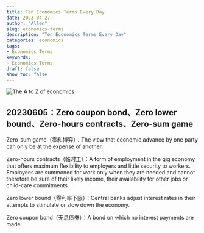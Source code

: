 ```yaml
---
title: Ten Economics Terms Every Day
date: 2023-04-27
author: "Allen"
slug: economics-terms
description: "Ten Economics Terms Every Day"
categories: economics
tags: 
- Economics Terms
keywords: 
- Economics Terms
draft: false
show_toc: false
---
```


![The A to Z of economics](https://media.techwhims.com/techwhims/2023/2023-06-06-10-33-07.png)

## 20230605：Zero coupon bond、Zero lower bound、Zero-hours contracts、Zero-sum game

Zero-sum game（零和博弈）：The view that economic advance by one party can only be at the expense of another.

Zero-hours contracts（临时工）：A form of employment in the gig economy that offers maximum flexibility to employers and little security to workers. Employees are summoned for work only when they are needed and cannot therefore be sure of their likely income, their availability for other jobs or child-care commitments.

Zero lower bound（零利率下限）：Central banks adjust interest rates in their attempts to stimulate or slow down the economy. 

Zero coupon bond（无息债券）：A bond on which no interest payments are made. 



